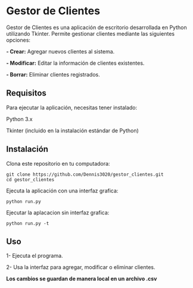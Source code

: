 #  Gestor de Clientes

Gestor de Clientes es una aplicación de escritorio desarrollada en Python utilizando Tkinter. Permite gestionar clientes mediante las siguientes opciones:

  **- Crear:** Agregar nuevos clientes al sistema.

  **- Modificar:** Editar la información de clientes existentes.

  **- Borrar:** Eliminar clientes registrados.

## Requisitos

Para ejecutar la aplicación, necesitas tener instalado:

Python 3.x

Tkinter (incluido en la instalación estándar de Python)

## Instalación

Clona este repositorio en tu computadora:
```
git clone https://github.com/Dennis3020/gestor_clientes.git
cd gestor_clientes
```
Ejecuta la aplicación con una interfaz grafica:
```
python run.py
```
Ejecutar la aplacacion sin interfaz grafica:
```
python run.py -t
```

## Uso

1- Ejecuta el programa.

2- Usa la interfaz para agregar, modificar o eliminar clientes.

**Los cambios se guardan de manera local en un archivo .csv**
